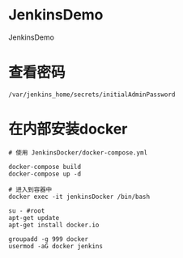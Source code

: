 # JenkinsDemo
JenkinsDemo

# 查看密码
```angular2html
/var/jenkins_home/secrets/initialAdminPassword
```

# 在内部安装docker
```angular2html
# 使用 JenkinsDocker/docker-compose.yml

docker-compose build 
docker-compose up -d

# 进入到容器中
docker exec -it jenkinsDocker /bin/bash

su - #root
apt-get update
apt-get install docker.io

groupadd -g 999 docker
usermod -aG docker jenkins
```